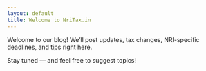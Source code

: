 ```yaml
---
layout: default
title: Welcome to NriTax.in
---
```


Welcome to our blog! We’ll post updates, tax changes, NRI-specific deadlines, and tips right here.

Stay tuned — and feel free to suggest topics!
